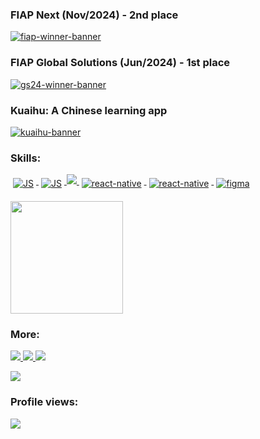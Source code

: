 ### FIAP Next (Nov/2024) - 2nd place
[![fiap-winner-banner](https://github.com/user-attachments/assets/e1062406-fff4-4941-a9c3-bc416531bc1a)](https://www.linkedin.com/posts/nailtonvital_ol%C3%A1-pessoal-gostaria-de-compartilhar-activity-7256481212242771968-laYz)

### FIAP Global Solutions (Jun/2024) - 1st place
[![gs24-winner-banner](https://github.com/user-attachments/assets/fb2a9e57-88d6-409f-8da9-9ee7a3f0c294)](https://www.linkedin.com/posts/nailtonvital_ol%C3%A1-pessoal-estou-muito-feliz-em-compartilhar-activity-7247387887145541632-Qsn_/)


### Kuaihu: A Chinese learning app
[![kuaihu-banner](https://github.com/nailtonvital/nailtonvital/assets/51789882/e4ab3089-f54a-4561-b73f-b21408e49d00)](https://play.google.com/store/apps/details?id=com.nailtonvital.chinesequiz)


### Skills: 
<p align="left">
  <a href="#">
    <img src="https://img.shields.io/badge/JavaScript-F7DF1E?style=for-the-badge&logo=javascript&logoColor=black" alt="JS" style="vertical-align:top; margin:6px 4px">
  </a> 
  <a href="#">
    <img src="https://img.shields.io/badge/TypeScript-007ACC?style=for-the-badge&logo=typescript&logoColor=white" alt="JS" style="vertical-align:top; margin:6px 4px">
  </a> 
  <a href="#">
    <img src="https://img.shields.io/badge/React-20232A?style=for-the-badge&logo=react&logoColor=61DAFB" />
  </a> 
  <a href="#">
    <img src="https://img.shields.io/badge/React_Native-20232A?style=for-the-badge&logo=react&logoColor=61DAFB" alt="react-native" style="vertical-align:top; margin:6px 4px">
  </a> 
  <a href="#">
    <img src="https://img.shields.io/badge/nestjs-%23E0234E.svg?style=for-the-badge&logo=nestjs&logoColor=white" alt="react-native" style="vertical-align:top; margin:6px 4px">
  </a> 

  <a href="#">
    <img src="https://img.shields.io/badge/Figma-F24E1E?style=for-the-badge&logo=figma&logoColor=white" alt="figma" style="vertical-align:top; margin:6px 4px">
  </a> 

 
</p>

<img height="180em" src="https://github-readme-streak-stats.herokuapp.com/?user=nailtonvital&theme=dark&hide_border=false"/>
  
### More: 
<p align="left">
  <a href="https://www.linkedin.com/in/nailtonvita/" target="_blank">
    <img src="https://img.shields.io/badge/LinkedIn-0077B5?style=for-the-badge&logo=linkedin&logoColor=white" >
  </a>  
  <a href="https://www.behance.net/nailtonvital/" target="_blank">
    <img src="https://img.shields.io/badge/-Behance-blue?style=for-the-badge&logo=behance&logoColor=white">
  </a> 
  <a href="https://www.instagram.com/nailtonvital/" target="_blank">
    <img src="https://img.shields.io/badge/Instagram-E4405F?style=for-the-badge&logo=instagram&logoColor=white">
  </a> 
</p>
<img src="https://wakatime.com/badge/user/ed3bd392-07f2-4727-84f1-82d989b44906.svg">  

### Profile views: 
<img src="https://profile-counter.glitch.me/nailtonvital/count.svg">  



